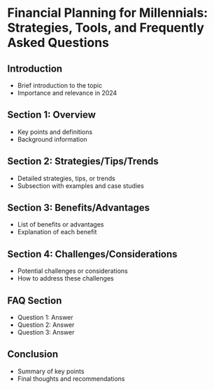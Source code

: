 
# Financial Planning for Millennials: Strategies, Tools, and Frequently Asked Questions

## Introduction
- Brief introduction to the topic
- Importance and relevance in 2024

## Section 1: Overview
- Key points and definitions
- Background information

## Section 2: Strategies/Tips/Trends
- Detailed strategies, tips, or trends
- Subsection with examples and case studies

## Section 3: Benefits/Advantages
- List of benefits or advantages
- Explanation of each benefit

## Section 4: Challenges/Considerations
- Potential challenges or considerations
- How to address these challenges

## FAQ Section
- Question 1: Answer
- Question 2: Answer
- Question 3: Answer

## Conclusion
- Summary of key points
- Final thoughts and recommendations
